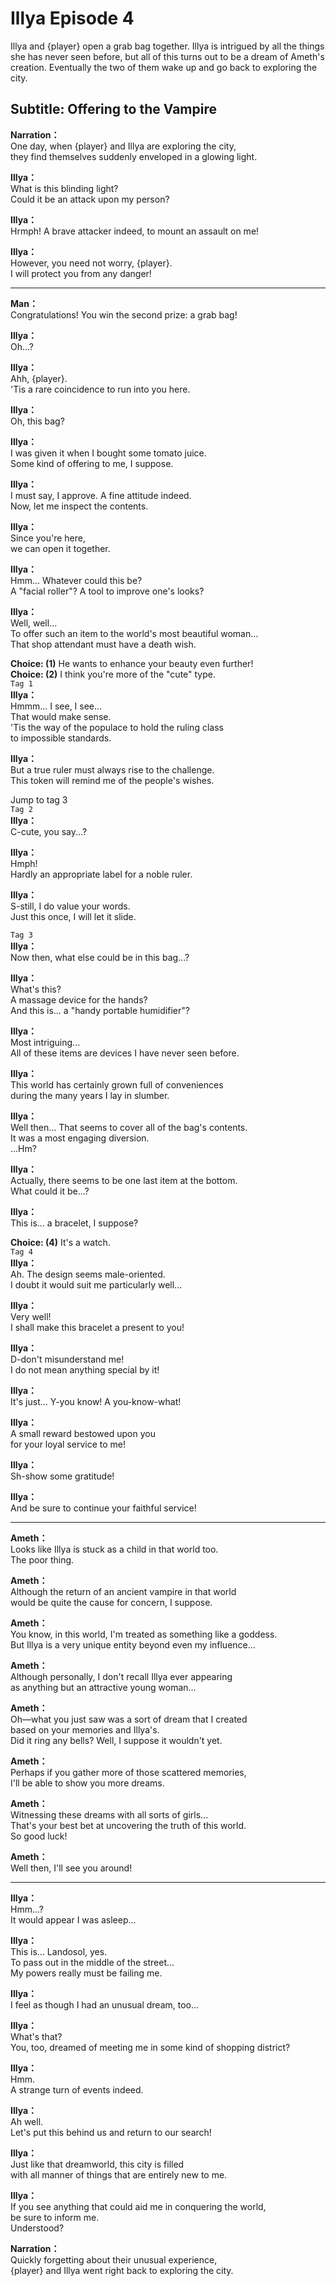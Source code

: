# Illya Episode 4
Illya and {player} open a grab bag together. Illya is intrigued by all the things she has never seen before, but all of this turns out to be a dream of Ameth's creation. Eventually the two of them wake up and go back to exploring the city.
  
## Subtitle: Offering to the Vampire
  
**Narration：**  
One day, when {player} and Illya are exploring the city,  
they find themselves suddenly enveloped in a glowing light.  
  
**Illya：**  
What is this blinding light?  
Could it be an attack upon my person?  
  
**Illya：**  
Hrmph! A brave attacker indeed, to mount an assault on me!  
  
**Illya：**  
However, you need not worry, {player}.  
I will protect you from any danger!  
  

---  
  
**Man：**  
Congratulations! You win the second prize: a grab bag!  
  
**Illya：**  
Oh...?  
  
**Illya：**  
Ahh, {player}.  
'Tis a rare coincidence to run into you here.  
  
**Illya：**  
Oh, this bag?  
  
**Illya：**  
I was given it when I bought some tomato juice.  
Some kind of offering to me, I suppose.  
  
**Illya：**  
I must say, I approve. A fine attitude indeed.  
Now, let me inspect the contents.  
  
**Illya：**  
Since you're here,  
we can open it together.  
  
**Illya：**  
Hmm... Whatever could this be?  
A \"facial roller\"? A tool to improve one's looks?  
  
**Illya：**  
Well, well...  
To offer such an item to the world's most beautiful woman...  
That shop attendant must have a death wish.  
  
**Choice: (1)**  He wants to enhance your beauty even further!  
**Choice: (2)**  I think you're more of the \"cute\" type.  
`Tag 1`  
**Illya：**  
Hmmm... I see, I see...  
 That would make sense.  
'Tis the way of the populace to hold the ruling class  
to impossible standards.  
  
**Illya：**  
But a true ruler must always rise to the challenge.  
This token will remind me of the people's wishes.  
  
Jump to tag 3  
`Tag 2`  
**Illya：**  
C-cute, you say...?  
  
**Illya：**  
Hmph!  
Hardly an appropriate label for a noble ruler.  
  
**Illya：**  
S-still, I do value your words.  
Just this once, I will let it slide.  
  
`Tag 3`  
**Illya：**  
Now then, what else could be in this bag...?  
  
**Illya：**  
What's this?  
A massage device for the hands?  
And this is... a \"handy portable humidifier\"?  
  
**Illya：**  
Most intriguing...  
All of these items are devices I have never seen before.  
  
**Illya：**  
This world has certainly grown full of conveniences  
during the many years I lay in slumber.  
  
**Illya：**  
Well then... That seems to cover all of the bag's contents.  
It was a most engaging diversion.  
 ...Hm?  
  
**Illya：**  
Actually, there seems to be one last item at the bottom.  
What could it be...?  
  
**Illya：**  
This is... a bracelet, I suppose?  
  
**Choice: (4)**  It's a watch.  
`Tag 4`  
**Illya：**  
Ah. The design seems male-oriented.  
I doubt it would suit me particularly well...  
  
**Illya：**  
Very well!  
I shall make this bracelet a present to you!  
  
**Illya：**  
D-don't misunderstand me!  
I do not mean anything special by it!  
  
**Illya：**  
It's just... Y-you know! A you-know-what!  
  
**Illya：**  
A small reward bestowed upon you  
for your loyal service to me!  
  
**Illya：**  
Sh-show some gratitude!  
  
**Illya：**  
And be sure to continue your faithful service!  
  

---  
  
**Ameth：**  
Looks like Illya is stuck as a child in that world too.  
The poor thing.  
  
**Ameth：**  
Although the return of an ancient vampire in that world  
would be quite the cause for concern, I suppose.  
  
**Ameth：**  
You know, in this world, I'm treated as something like a goddess.  
But Illya is a very unique entity beyond even my influence...  
  
**Ameth：**  
Although personally, I don't recall Illya ever appearing  
as anything but an attractive young woman...  
  
**Ameth：**  
Oh—what you just saw was a sort of dream that I created  
based on your memories and Illya's.  
Did it ring any bells? Well, I suppose it wouldn't yet.  
  
**Ameth：**  
Perhaps if you gather more of those scattered memories,  
I'll be able to show you more dreams.  
  
**Ameth：**  
Witnessing these dreams with all sorts of girls...  
That's your best bet at uncovering the truth of this world.  
So good luck!  
  
**Ameth：**  
Well then, I'll see you around!  
  

---  
  
**Illya：**  
Hmm...?  
It would appear I was asleep...  
  
**Illya：**  
This is... Landosol, yes.  
To pass out in the middle of the street...  
My powers really must be failing me.  
  
**Illya：**  
I feel as though I had an unusual dream, too...  
  
**Illya：**  
What's that?  
You, too, dreamed of meeting me in some kind of shopping district?  
  
**Illya：**  
Hmm.  
A strange turn of events indeed.  
  
**Illya：**  
Ah well.  
Let's put this behind us and return to our search!  
  
**Illya：**  
Just like that dreamworld, this city is filled  
with all manner of things that are entirely new to me.  
  
**Illya：**  
If you see anything that could aid me in conquering the world,  
be sure to inform me.  
 Understood?  
  
**Narration：**  
Quickly forgetting about their unusual experience,  
{player} and Illya went right back to exploring the city.  
